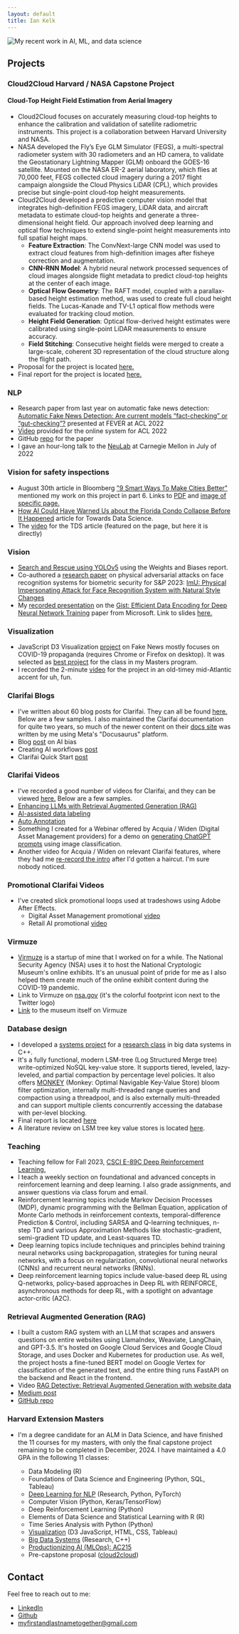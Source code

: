 ```yaml
---
layout: default
title: Ian Kelk
---
```

![My recent work in AI, ML, and data science](/img/project-header-small.png)

## Projects

### Cloud2Cloud Harvard / NASA Capstone Project
#### Cloud-Top Height Field Estimation from Aerial Imagery

* Cloud2Cloud focuses on accurately measuring cloud-top heights to enhance the calibration and validation of satellite radiometric instruments. This project is a collaboration between Harvard University and NASA.
* NASA developed the Fly’s Eye GLM Simulator (FEGS), a multi-spectral radiometer system with 30 radiometers and an HD camera, to validate the Geostationary Lightning Mapper (GLM) onboard the GOES-16 satellite. Mounted on the NASA ER-2 aerial laboratory, which flies at 70,000 feet, FEGS collected cloud imagery during a 2017 flight campaign alongside the Cloud Physics LiDAR (CPL), which provides precise but single-point cloud-top height measurements.
* Cloud2Cloud developed a predictive computer vision model that integrates high-definition FEGS imagery, LiDAR data, and aircraft metadata to estimate cloud-top heights and generate a three-dimensional height field. Our approach involved deep learning and optical flow techniques to extend single-point height measurements into full spatial height maps.
	- **Feature Extraction**: The ConvNext-large CNN model was used to extract cloud features from high-definition images after fisheye correction and augmentation.
	- **CNN-RNN Model**: A hybrid neural network processed sequences of cloud images alongside flight metadata to predict cloud-top heights at the center of each image.
	- **Optical Flow Geometry**: The RAFT model, coupled with a parallax-based height estimation method, was used to create full cloud height fields. The Lucas-Kanade and TV-L1 optical flow methods were evaluated for tracking cloud motion.
	- **Height Field Generation**: Optical flow-derived height estimates were calibrated using single-point LiDAR measurements to ensure accuracy.
	- **Field Stitching**: Consecutive height fields were merged to create a large-scale, coherent 3D representation of the cloud structure along the flight path.
* Proposal for the project is located [here.](/reports/cloud2cloud-proposal.pdf)
* Final report for the project is located [here.](/reports/cloud2cloud.pdf)

### NLP
* Research paper from last year on automatic fake news detection: [Automatic Fake News Detection: Are current models “fact-checking” or “gut-checking”?](https://aclanthology.org/2022.fever-1.4/) presented at FEVER at ACL 2022
* [Video](https://www.youtube.com/watch?v=v4Ue97kzX8Q&t) provided for the online system for ACL 2022
* GitHub [repo](https://github.com/automatic-fake-news-detection) for the paper
* I gave an hour-long talk to the [NeuLab](https://www.cs.cmu.edu/~neulab/) at Carnegie Mellon in July of 2022

### Vision for safety inspections
* August 30th article in Bloomberg ["9 Smart Ways To Make Cities Better"](https://archive.ph/SSPfv) mentioned my work on this project in part 6. Links to [PDF](/pdf/bloomberg.pdf) and [image of specific page.](/img/bloomberg-06.png)
* [How AI Could Have Warned Us about the Florida Condo Collapse Before It Happened](https://towardsdatascience.com/how-a-i-can-prevent-future-building-collapses-before-they-happen-71c3bf3740b5) article for Towards Data Science.
* The [video](https://www.youtube.com/watch?v=g4tnZTghSmg) for the TDS article (featured on the page, but here it is directly)

### Vision
* [Search and Rescue using YOLOv5](https://wandb.ai/iankelk/YOLOv5/reports/Search-and-Rescue-Augmentation-and-Preprocessing-on-Drone-Based-Water-Rescue-Images-with-YOLOv5---VmlldzoxOTk4MTI2?galleryTag=object-detection) using the Weights and Biases report.
* Co-authored a [research paper](https://sp2023.ieee-security.org/program-papers.html) on physical adversarial attacks on face recognition systems for biometric security for S&P 2023: [ImU: Physical Impersonating Attack for Face Recognition System with Natural Style Changes](/reports/S_P_2023_Physical_Attack.pdf)
* My [recorded presentation](https://www.youtube.com/watch?v=dzdyO1WmlEE) on the [Gist: Efficient Data Encoding for Deep Neural Network Training](https://www.microsoft.com/en-us/research/uploads/prod/2018/04/fiddle-gist-isca18.pdf) paper from Microsoft. Link to slides [here.](https://docs.google.com/presentation/d/1y4qM_qi-XI1kPqrZSM5u1yzr4aN5kxTOLejfJPO-5nA/edit?usp=sharing)

### Visualization
* JavaScript D3 Visualization [project](https://iankelk.github.io/fantastic-news/) on Fake News mostly focuses on COVID-19 propaganda (requires Chrome or Firefox on desktop). It was selected as [best project](https://www.cs171.org/2022/fame/) for the class in my Masters program.
* I recorded the 2-minute [video](https://www.youtube.com/watch?v=V8gTSvInKDA) for the project in an old-timey mid-Atlantic accent for uh, fun.

### Clarifai Blogs
* I've written about 60 blog posts for Clarifai. They can all be found [here.](https://www.clarifai.com/blog/author/ian-kelk) Below are a few samples. I also maintained the Clarifai documentation for quite two years, so much of the newer content on their [docs site](https://docs.clarifai.com) was written by me using Meta's "Docusaurus" platform.
* Blog [post](https://www.clarifai.com/blog/imperfections-in-the-machine-bias-in-ai) on AI bias
* Creating AI workflows [post](https://www.clarifai.com/blog/creating-workflows-in-clarifai-community)
* Clarifai Quick Start [post](https://www.clarifai.com/blog/image-predictions-quick-start)

### Clarifai Videos
* I've recorded a good number of videos for Clarifai, and they can be viewed [here.](https://www.youtube.com/@theworldsai/videos) Below are a few samples.
* [Enhancing LLMs with Retrieval Augmented Generation (RAG)](https://www.youtube.com/watch?v=HbuOu9zq2UE)
* [AI-assisted data labeling](https://www.youtube.com/watch?v=hLMzm_vvMVg)
* [Auto Annotation](https://www.youtube.com/watch?v=q38eEf2dUoo)
* Something I created for a Webinar offered by Acquia / Widen (Digital Asset Management providers) for a demo on [generating ChatGPT prompts](https://www.youtube.com/watch?v=kMQbEcf3lps) using image classification.
* Another video for Acquia / Widen on relevant Clarifai features, where they had me [re-record the intro](https://www.youtube.com/watch?v=Fyb1Tq3yCtE) after I'd gotten a haircut. I'm sure nobody noticed.

### Promotional Clarifai Videos
* I've created slick promotional loops used at tradeshows using Adobe After Effects. 
	* Digital Asset Management promotional [video](https://www.youtube.com/watch?v=BFAvwt_Cahc)
	* Retail AI promotional [video](https://www.youtube.com/watch?v=5HMlx5SLobg)  

### Virmuze
* [Virmuze](https://virmuze.com/) is a startup of mine that I worked on for a while. The National Security Agency (NSA) uses it to host the National Cryptologic Museum's online exhibits. It's an unusual point of pride for me as I also helped them create much of the online exhibit content during the COVID-19 pandemic.
* Link to Virmuze on [nsa.gov](https://www.nsa.gov/museum/) (it's the colorful footprint icon next to the Twitter logo)
* [Link](https://virmuze.com/m/crypto-museum/) to the museum itself on Virmuze

### Database design
* I developed a [systems project](https://github.com/iankelk/lsm-tree/) for a [research class](http://daslab.seas.harvard.edu/classes/cs265/) in big data systems in C++. 
* It's a fully functional, modern LSM-tree (Log Structured Merge tree) write-optimized NoSQL key-value store. It supports tiered, leveled, lazy-leveled, and partial compaction by percentage level policies. It also offers [MONKEY](https://stratos.seas.harvard.edu/files/stratos/files/monkeykeyvaluestore.pdf) (Monkey: Optimal Navigable Key-Value Store) bloom filter optimization, internally multi-threaded range queries and compaction using a threadpool, and is also externally multi-threaded and can support multiple clients concurrently accessing the database with per-level blocking.
* Final report is located [here](/reports/Final_Report_Ian_Kelk.pdf)
* A literature review on LSM tree key value stores is located [here](/reports/Literature_Review_Ian_Kelk.pdf).

### Teaching
* Teaching fellow for Fall 2023, [CSCI E-89C Deep Reinforcement Learning.](https://courses.dce.harvard.edu/?details&srcdb=202401&crn=16817)
* I teach a weekly section on foundational and advanced concepts in reinforcement learning and deep learning. I also grade assignments, and answer questions via class forum and email.
* Reinforcement learning topics include Markov Decision Processes (MDP), dynamic programming with the Bellman Equation, application of Monte Carlo methods in reinforcement contexts, temporal-difference Prediction & Control, including SARSA and Q-learning techniques, n-step TD and various Approximation Methods like stochastic-gradient, semi-gradient TD update, and Least-squares TD.
* Deep learning topics include techniques and principles behind training neural networks using backpropagation, strategies for tuning neural networks, with a focus on regularization, convolutional neural networks (CNNs) and recurrent neural networks (RNNs).
* Deep reinforcement learning topics include value-based deep RL using Q-networks, policy-based approaches in Deep RL with REINFORCE, asynchronous methods for deep RL, with a spotlight on advantage actor-critic (A2C).

### Retrieval Augmented Generation (RAG)
* I built a custom RAG system with an LLM that scrapes and answers questions on entire websites using LlamaIndex, Weaviate, LangChain, and GPT-3.5. It's hosted on Google Cloud Services and Google Cloud Storage, and uses Docker and Kubernetes for production use. As well, the project hosts a fine-tuned BERT model on Google Vertex for classification of the generated text, and the entire thing runs FastAPI on the backend and React in the frontend.
* Video [RAG Detective: Retrieval Augmented Generation with website data](https://www.youtube.com/watch?v=L2hfkp8DXBU)
* [Medium post](https://medium.com/@iankelk/rag-detective-retrieval-augmented-generation-with-website-data-5a748b063040)
* [GitHub repo](https://github.com/healthy-chicken-saladeers/rag_detective)

### Harvard Extension Masters
* I'm a degree candidate for an ALM in Data Science, and have finished the 11 courses for my masters, with only the final capstone project remaining to be completed in December, 2024. I have maintained a 4.0 GPA in the following 11 classes:

	* Data Modeling (R)
	* Foundations of Data Science and Engineering (Python, SQL, Tableau)
	* [Deep Learning for NLP](https://harvard-iacs.github.io/CS287/) (Research, Python, PyTorch)
	* Computer Vision (Python, Keras/TensorFlow)
	* Deep Reinforcement Learning (Python)
	* Elements of Data Science and Statistical Learning with R (R)
	* Time Series Analysis with Python (Python)
	* [Visualization](https://www.cs171.org/2022/) (D3 JavaScript, HTML, CSS, Tableau)
	* [Big Data Systems](http://daslab.seas.harvard.edu/classes/cs265/) (Research, C++)
	* [Productionizing AI (MLOps): AC215](https://harvard-iacs.github.io/2023-AC215/)
	* Pre-capstone proposal ([cloud2cloud](./#cloud2cloud-harvard--nasa-capstone-project---ongoing))

## Contact
Feel free to reach out to me:
* [LinkedIn](https://www.linkedin.com/in/iankelk/)
* [Github](https://github.com/iankelk)
* [myfirstandlastnametogether@gmail.com](mailto:myfirstandlastnametogether@gmail.com)
